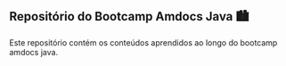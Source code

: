 ## Repositório do Bootcamp Amdocs Java :cityscape:

Este repositório contém os conteúdos aprendidos ao longo do bootcamp amdocs java.
